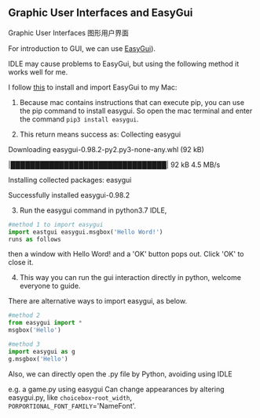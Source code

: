 ## Graphic User Interfaces and EasyGui

Graphic User Interfaces 图形用户界面

For introduction to GUI, we can use [EasyGui](http://easygui.sourceforge.net)).

IDLE may cause problems to EasyGui, but using the following method it works well for me.

I follow [this](https://www.programmersought.com/article/9571128907/) to install and import EasyGui to my Mac: 
1. Because mac contains instructions that can execute pip, you can use the pip command to install easygui. 
So open the mac terminal and enter the command `pip3 install easygui`.

2. This return means success as:
Collecting easygui

  Downloading easygui-0.98.2-py2.py3-none-any.whl (92 kB)
  
   |████████████████████████████████| 92 kB 4.5 MB/s 
     
Installing collected packages: easygui

Successfully installed easygui-0.98.2

3. Run the easygui command in python3.7 IDLE,
```Python
#method 1 to import easygui
import eastgui easygui.msgbox('Hello Word!')
runs as follows
```
then a window with Hello Word! and a 'OK' button pops out. Click 'OK' to close it.

4. This way you can run the gui interaction directly in python, welcome everyone to guide.

There are alternative ways to import easygui, as below.
```Python
#method 2
from easygui import *
msgbox('Hello')

#method 3
import easygui as g
g.msgbox('Hello')
```
Also, we can directly open the .py file by Python, avoiding using IDLE

e.g. a game.py using easygui
Can change appearances by altering easygui.py, like `choicebox`-`root_width`, `PORPORTIONAL_FONT_FAMILY`='NameFont'.
